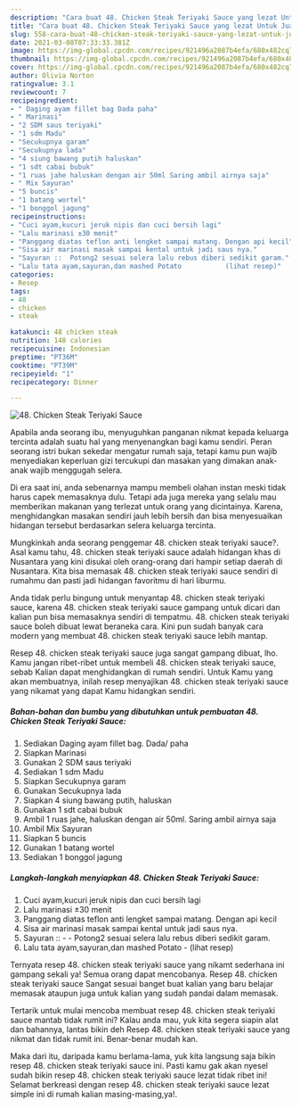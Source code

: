```yaml
---
description: "Cara buat 48. Chicken Steak Teriyaki Sauce yang lezat Untuk Jualan"
title: "Cara buat 48. Chicken Steak Teriyaki Sauce yang lezat Untuk Jualan"
slug: 558-cara-buat-48-chicken-steak-teriyaki-sauce-yang-lezat-untuk-jualan
date: 2021-03-08T07:33:33.381Z
image: https://img-global.cpcdn.com/recipes/921496a2087b4efa/680x482cq70/48-chicken-steak-teriyaki-sauce-foto-resep-utama.jpg
thumbnail: https://img-global.cpcdn.com/recipes/921496a2087b4efa/680x482cq70/48-chicken-steak-teriyaki-sauce-foto-resep-utama.jpg
cover: https://img-global.cpcdn.com/recipes/921496a2087b4efa/680x482cq70/48-chicken-steak-teriyaki-sauce-foto-resep-utama.jpg
author: Olivia Norton
ratingvalue: 3.1
reviewcount: 7
recipeingredient:
- " Daging ayam fillet bag Dada paha"
- " Marinasi"
- "2 SDM saus teriyaki"
- "1 sdm Madu"
- "Secukupnya garam"
- "Secukupnya lada"
- "4 siung bawang putih haluskan"
- "1 sdt cabai bubuk"
- "1 ruas jahe haluskan dengan air 50ml Saring ambil airnya saja"
- " Mix Sayuran"
- "5 buncis"
- "1 batang wortel"
- "1 bonggol jagung"
recipeinstructions:
- "Cuci ayam,kucuri jeruk nipis dan cuci bersih lagi"
- "Lalu marinasi ±30 menit"
- "Panggang diatas teflon anti lengket sampai matang. Dengan api kecil"
- "Sisa air marinasi masak sampai kental untuk jadi saus nya."
- "Sayuran ::  Potong2 sesuai selera lalu rebus diberi sedikit garam."
- "Lalu tata ayam,sayuran,dan mashed Potato           (lihat resep)"
categories:
- Resep
tags:
- 48
- chicken
- steak

katakunci: 48 chicken steak 
nutrition: 148 calories
recipecuisine: Indonesian
preptime: "PT36M"
cooktime: "PT39M"
recipeyield: "1"
recipecategory: Dinner

---
```



![48. Chicken Steak Teriyaki Sauce](https://img-global.cpcdn.com/recipes/921496a2087b4efa/680x482cq70/48-chicken-steak-teriyaki-sauce-foto-resep-utama.jpg)

Apabila anda seorang ibu, menyuguhkan panganan nikmat kepada keluarga tercinta adalah suatu hal yang menyenangkan bagi kamu sendiri. Peran seorang istri bukan sekedar mengatur rumah saja, tetapi kamu pun wajib menyediakan keperluan gizi tercukupi dan masakan yang dimakan anak-anak wajib menggugah selera.

Di era  saat ini, anda sebenarnya mampu membeli olahan instan meski tidak harus capek memasaknya dulu. Tetapi ada juga mereka yang selalu mau memberikan makanan yang terlezat untuk orang yang dicintainya. Karena, menghidangkan masakan sendiri jauh lebih bersih dan bisa menyesuaikan hidangan tersebut berdasarkan selera keluarga tercinta. 



Mungkinkah anda seorang penggemar 48. chicken steak teriyaki sauce?. Asal kamu tahu, 48. chicken steak teriyaki sauce adalah hidangan khas di Nusantara yang kini disukai oleh orang-orang dari hampir setiap daerah di Nusantara. Kita bisa memasak 48. chicken steak teriyaki sauce sendiri di rumahmu dan pasti jadi hidangan favoritmu di hari liburmu.

Anda tidak perlu bingung untuk menyantap 48. chicken steak teriyaki sauce, karena 48. chicken steak teriyaki sauce gampang untuk dicari dan kalian pun bisa memasaknya sendiri di tempatmu. 48. chicken steak teriyaki sauce boleh dibuat lewat beraneka cara. Kini pun sudah banyak cara modern yang membuat 48. chicken steak teriyaki sauce lebih mantap.

Resep 48. chicken steak teriyaki sauce juga sangat gampang dibuat, lho. Kamu jangan ribet-ribet untuk membeli 48. chicken steak teriyaki sauce, sebab Kalian dapat menghidangkan di rumah sendiri. Untuk Kamu yang akan membuatnya, inilah resep menyajikan 48. chicken steak teriyaki sauce yang nikamat yang dapat Kamu hidangkan sendiri.

<!--inarticleads1-->

##### Bahan-bahan dan bumbu yang dibutuhkan untuk pembuatan 48. Chicken Steak Teriyaki Sauce:

1. Sediakan  Daging ayam fillet bag. Dada/ paha
1. Siapkan  Marinasi
1. Gunakan 2 SDM saus teriyaki
1. Sediakan 1 sdm Madu
1. Siapkan Secukupnya garam
1. Gunakan Secukupnya lada
1. Siapkan 4 siung bawang putih, haluskan
1. Gunakan 1 sdt cabai bubuk
1. Ambil 1 ruas jahe, haluskan dengan air 50ml. Saring ambil airnya saja
1. Ambil  Mix Sayuran
1. Siapkan 5 buncis
1. Gunakan 1 batang wortel
1. Sediakan 1 bonggol jagung




<!--inarticleads2-->

##### Langkah-langkah menyiapkan 48. Chicken Steak Teriyaki Sauce:

1. Cuci ayam,kucuri jeruk nipis dan cuci bersih lagi
1. Lalu marinasi ±30 menit
1. Panggang diatas teflon anti lengket sampai matang. Dengan api kecil
1. Sisa air marinasi masak sampai kental untuk jadi saus nya.
1. Sayuran :: -  - Potong2 sesuai selera lalu rebus diberi sedikit garam.
1. Lalu tata ayam,sayuran,dan mashed Potato -           (lihat resep)




Ternyata resep 48. chicken steak teriyaki sauce yang nikamt sederhana ini gampang sekali ya! Semua orang dapat mencobanya. Resep 48. chicken steak teriyaki sauce Sangat sesuai banget buat kalian yang baru belajar memasak ataupun juga untuk kalian yang sudah pandai dalam memasak.

Tertarik untuk mulai mencoba membuat resep 48. chicken steak teriyaki sauce mantab tidak rumit ini? Kalau anda mau, yuk kita segera siapin alat dan bahannya, lantas bikin deh Resep 48. chicken steak teriyaki sauce yang nikmat dan tidak rumit ini. Benar-benar mudah kan. 

Maka dari itu, daripada kamu berlama-lama, yuk kita langsung saja bikin resep 48. chicken steak teriyaki sauce ini. Pasti kamu gak akan nyesel sudah bikin resep 48. chicken steak teriyaki sauce lezat tidak ribet ini! Selamat berkreasi dengan resep 48. chicken steak teriyaki sauce lezat simple ini di rumah kalian masing-masing,ya!.

